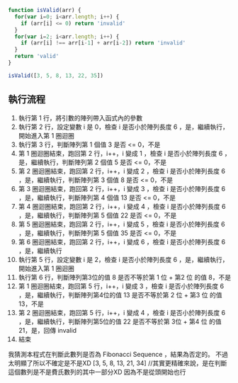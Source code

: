 ``` js
function isValid(arr) {
  for(var i=0; i<arr.length; i++) {
    if (arr[i] <= 0) return 'invalid'
  }
  for(var i=2; i<arr.length; i++) {
    if (arr[i] !== arr[i-1] + arr[i-2]) return 'invalid'
  }
  return 'valid'
}

isValid([3, 5, 8, 13, 22, 35])
```

## 執行流程
1.	執行第 1 行，將引數的陣列帶入函式內的參數
2.	執行第 2 行，設定變數 i 是 0，檢查 i 是否小於陣列長度 6 ，是，繼續執行，開始進入第 1 圈迴圈
3.	執行第 3 行，判斷陣列第 1 個值 3 是否 <= 0，不是
4.	第 1 圈迴圈結束，跑回第 2 行，i++，i 變成 1 ，檢查 i 是否小於陣列長度 6 ，是，繼續執行，判斷陣列第 2 個值 5 是否 <= 0，不是
5.	第 2 圈迴圈結束，跑回第 2 行，i++，i 變成 2 ，檢查 i 是否小於陣列長度 6 ，是，繼續執行，判斷陣列第 3 個值 8 是否 <= 0，不是
6.	第 3 圈迴圈結束，跑回第 2 行，i++，i 變成 3 ，檢查 i 是否小於陣列長度 6 ，是，繼續執行，判斷陣列第 4 個值 13 是否 <= 0，不是
7.	第 4 圈迴圈結束，跑回第 2 行，i++，i 變成 4 ，檢查 i 是否小於陣列長度 6 ，是，繼續執行，判斷陣列第 5 個值 22 是否 <= 0，不是
8.	第 5 圈迴圈結束，跑回第 2 行，i++，i 變成 5 ，檢查 i 是否小於陣列長度 6 ，是，繼續執行，判斷陣列第 5 個值 35 是否 <= 0，不是
9.	第 6 圈迴圈結束，跑回第 2 行，i++，i 變成 6 ，檢查 i 是否小於陣列長度 6 ，是，繼續執行
10.	執行第 5 行，設定變數 i 是 2，檢查 i 是否小於陣列長度 6 ，是，繼續執行，開始進入第 1 圈迴圈
11.	執行第 6 行，判斷陣列第3位的值 8 是否不等於第 1 位 + 第2 位 的值 8，不是
12.	第 1 圈迴圈結束，跑回第 5 行，i++，i 變成 3 ，檢查 i 是否小於陣列長度 6 ，是，繼續執行，判斷陣列第4位的值 13 是否不等於第 2 位 + 第3 位 的值 13，不是
13.	第 2 圈迴圈結束，跑回第 5 行，i++，i 變成 4 ，檢查 i 是否小於陣列長度 6 ，是，繼續執行，判斷陣列第5位的值 22 是否不等於第 3位 + 第4 位 的值 21，是，回傳 invalid
14.	結束

我猜測本程式在判斷此數列是否為 Fibonacci Sequence ，結果為否定的。
不過太明顯了所以不確定是不是XD [3, 5, 8, 13, 21, 34]
//其實更精確來說，是在判斷這個數列是不是費氏數列的其中一部分XD 因為不是從頭開始也行